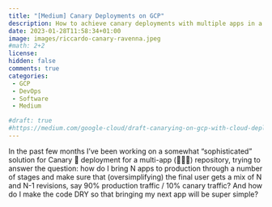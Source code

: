 ```yaml
---
title: "[Medium] Canary Deployments on GCP"
description: How to achieve canary deployments with multiple apps in a single repo.
date: 2023-01-28T11:58:34+01:00
image: images/riccardo-canary-ravenna.jpeg
#math: 2+2
license:
hidden: false
comments: true
categories:
 - GCP
 - DevOps
 - Software
 - Medium

#draft: true
#https://medium.com/google-cloud/draft-canarying-on-gcp-with-cloud-deploy-91b3e4d0ee9a
---
```


In the past few months I’ve been working on a somewhat “sophisticated” solution for Canary 🐤 deployment for a multi-app (💎🐍️🧊) repository, trying to answer the question: how do I bring N apps to production through a number of stages and make sure that (oversimplifying) the final user gets a mix of N and N-1 revisions, say 90% production traffic / 10% canary traffic? And how do I make the code DRY so that bringing my next app will be super simple?
